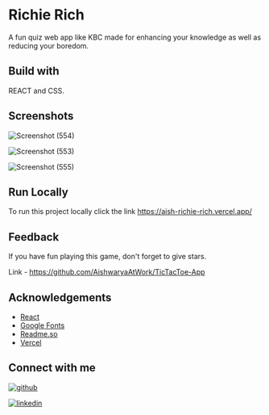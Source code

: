 # Richie Rich
A fun quiz web app like KBC made for enhancing your knowledge as well as reducing your boredom. 
 


## Build with
REACT and CSS.


## Screenshots

![Screenshot (554)](https://user-images.githubusercontent.com/109826222/213705860-5ad30a60-16db-4c5d-8328-09ee3d50fac7.png)

![Screenshot (553)](https://user-images.githubusercontent.com/109826222/213704085-91bcf07c-5509-451f-a412-06c4cf4ec22a.png)

![Screenshot (555)](https://user-images.githubusercontent.com/109826222/213705926-053bfc1d-7d3b-42de-aa89-f653fb2f363d.png)


## Run Locally

To run this project locally click the link
https://aish-richie-rich.vercel.app/



## Feedback

If you have fun playing this game, don't forget to give stars.

Link - https://github.com/AishwaryaAtWork/TicTacToe-App


## Acknowledgements

 - [React](https://reactjs.org/)
 - [Google Fonts](https://fonts.google.com/)
 - [Readme.so](https://readme.so/)
 - [Vercel](https://vercel.com/)


## Connect with me

[![github](https://img.shields.io/badge/github-000?style=for-the-badge&logo=ko-fi&logoColor=white)](https://github.com/AishwaryaAtWork)

[![linkedin](https://img.shields.io/badge/linkedin-0A66C2?style=for-the-badge&logo=linkedin&logoColor=white)](https://www.linkedin.com/in/aishwarya-pathak-573993233/)
